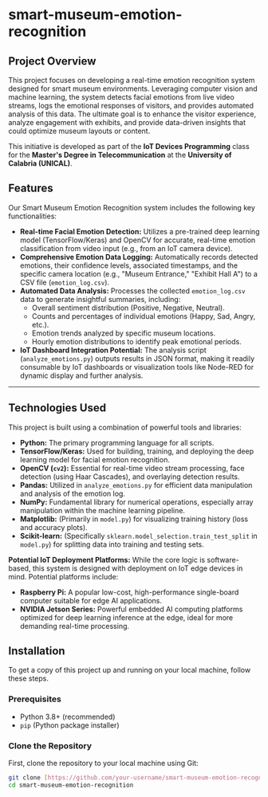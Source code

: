 # smart-museum-emotion-recognition
## Project Overview

This project focuses on developing a real-time emotion recognition system designed for smart museum environments. Leveraging computer vision and machine learning, the system detects facial emotions from live video streams, logs the emotional responses of visitors, and provides automated analysis of this data. The ultimate goal is to enhance the visitor experience, analyze engagement with exhibits, and provide data-driven insights that could optimize museum layouts or content.

This initiative is developed as part of the **IoT Devices Programming** class for the **Master's Degree in Telecommunication** at the **University of Calabria (UNICAL)**.

## Features

Our Smart Museum Emotion Recognition system includes the following key functionalities:

* **Real-time Facial Emotion Detection:** Utilizes a pre-trained deep learning model (TensorFlow/Keras) and OpenCV for accurate, real-time emotion classification from video input (e.g., from an IoT camera device).
* **Comprehensive Emotion Data Logging:** Automatically records detected emotions, their confidence levels, associated timestamps, and the specific camera location (e.g., "Museum Entrance," "Exhibit Hall A") to a CSV file (`emotion_log.csv`).
* **Automated Data Analysis:** Processes the collected `emotion_log.csv` data to generate insightful summaries, including:
    * Overall sentiment distribution (Positive, Negative, Neutral).
    * Counts and percentages of individual emotions (Happy, Sad, Angry, etc.).
    * Emotion trends analyzed by specific museum locations.
    * Hourly emotion distributions to identify peak emotional periods.
* **IoT Dashboard Integration Potential:** The analysis script (`analyze_emotions.py`) outputs results in JSON format, making it readily consumable by IoT dashboards or visualization tools like Node-RED for dynamic display and further analysis.

---
## Technologies Used

This project is built using a combination of powerful tools and libraries:

* **Python:** The primary programming language for all scripts.
* **TensorFlow/Keras:** Used for building, training, and deploying the deep learning model for facial emotion recognition.
* **OpenCV (`cv2`):** Essential for real-time video stream processing, face detection (using Haar Cascades), and overlaying detection results.
* **Pandas:** Utilized in `analyze_emotions.py` for efficient data manipulation and analysis of the emotion log.
* **NumPy:** Fundamental library for numerical operations, especially array manipulation within the machine learning pipeline.
* **Matplotlib:** (Primarily in `model.py`) for visualizing training history (loss and accuracy plots).
* **Scikit-learn:** (Specifically `sklearn.model_selection.train_test_split` in `model.py`) for splitting data into training and testing sets.

**Potential IoT Deployment Platforms:**
While the core logic is software-based, this system is designed with deployment on IoT edge devices in mind. Potential platforms include:
* **Raspberry Pi:** A popular low-cost, high-performance single-board computer suitable for edge AI applications.
* **NVIDIA Jetson Series:** Powerful embedded AI computing platforms optimized for deep learning inference at the edge, ideal for more demanding real-time processing.

## Installation

To get a copy of this project up and running on your local machine, follow these steps.

### Prerequisites

* Python 3.8+ (recommended)
* `pip` (Python package installer)

### Clone the Repository

First, clone the repository to your local machine using Git:

```bash
git clone [https://github.com/your-username/smart-museum-emotion-recognition.git](https://github.com/your-username/smart-museum-emotion-recognition.git)
cd smart-museum-emotion-recognition
